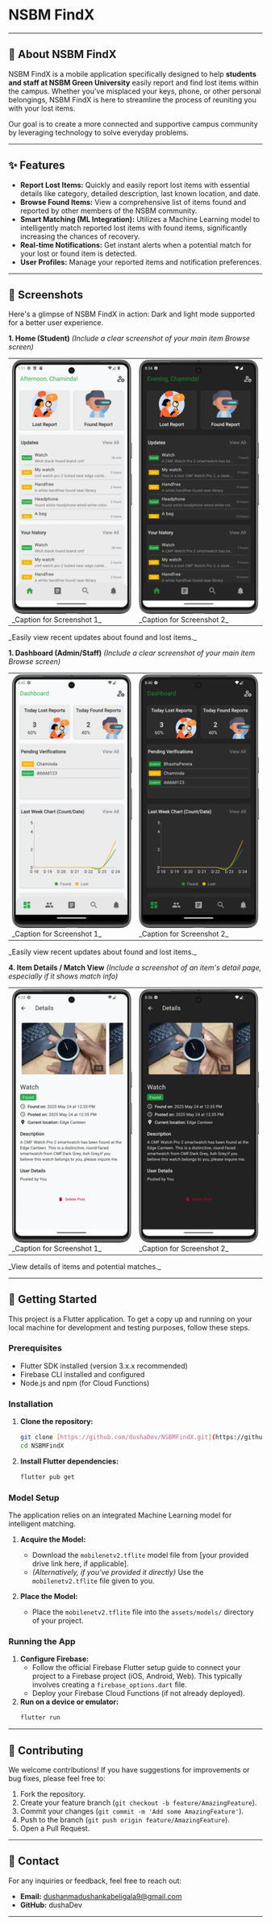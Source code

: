 # NSBM FindX

---

## 🎯 About NSBM FindX

NSBM FindX is a mobile application specifically designed to help **students and staff at NSBM Green University** easily report and find lost items within the campus. Whether you've misplaced your keys, phone, or other personal belongings, NSBM FindX is here to streamline the process of reuniting you with your lost items.

Our goal is to create a more connected and supportive campus community by leveraging technology to solve everyday problems.

---

## ✨ Features

* **Report Lost Items:** Quickly and easily report lost items with essential details like category, detailed description, last known location, and date.
* **Browse Found Items:** View a comprehensive list of items found and reported by other members of the NSBM community.
* **Smart Matching (ML Integration):** Utilizes a Machine Learning model to intelligently match reported lost items with found items, significantly increasing the chances of recovery.
* **Real-time Notifications:** Get instant alerts when a potential match for your lost or found item is detected.
* **User Profiles:** Manage your reported items and notification preferences.

---

## 📸 Screenshots

Here's a glimpse of NSBM FindX in action:
Dark and light mode supported for a better user experience.

**1. Home (Student)**
*(Include a clear screenshot of your main item Browse screen)*
<table>
  <tr>
    <td>
      <img src="screenshots/light/home.png" width="250">
      <br>
      _Caption for Screenshot 1_
    </td>
    <td>
      <img src="screenshots/dark/home.png" width="250">
      <br>
      _Caption for Screenshot 2_
    </td>
  </tr>
</table>
_Easily view recent updates about found and lost items._


**1. Dashboard (Admin/Staff)**
*(Include a clear screenshot of your main item Browse screen)*
<table>
  <tr>
    <td>
      <img src="screenshots/light/dashboard.png" width="250">
      <br>
      _Caption for Screenshot 1_
    </td>
    <td>
      <img src="screenshots/dark/dashboard.png" width="250">
      <br>
      _Caption for Screenshot 2_
    </td>
  </tr>
</table>
_Easily view recent updates about found and lost items._

**4. Item Details / Match View**
*(Include a screenshot of an item's detail page, especially if it shows match info)*
<table>
  <tr>
    <td>
      <img src="screenshots/light/details.png" width="250">
      <br>
      _Caption for Screenshot 1_
    </td>
    <td>
      <img src="screenshots/dark/post_details.png" width="250">
      <br>
      _Caption for Screenshot 2_
    </td>
  </tr>
</table>
_View details of items and potential matches._

---

## 🚀 Getting Started

This project is a Flutter application. To get a copy up and running on your local machine for development and testing purposes, follow these steps.

### Prerequisites

* Flutter SDK installed (version 3.x.x recommended)
* Firebase CLI installed and configured
* Node.js and npm (for Cloud Functions)

### Installation

1.  **Clone the repository:**
    ```bash
    git clone [https://github.com/dushaDev/NSBMFindX.git](https://github.com/dushaDev/NSBMFindX.git)
    cd NSBMFindX
    ```

2.  **Install Flutter dependencies:**
    ```bash
    flutter pub get
    ```

### Model Setup

The application relies on an integrated Machine Learning model for intelligent matching.

1.  **Acquire the Model:**
    * Download the `mobilenetv2.tflite` model file from [your provided drive link here, if applicable].
    * *(Alternatively, if you've provided it directly)* Use the `mobilenetv2.tflite` file given to you.

2.  **Place the Model:**
    * Place the `mobilenetv2.tflite` file into the `assets/models/` directory of your project.

### Running the App

1.  **Configure Firebase:**
    * Follow the official Firebase Flutter setup guide to connect your project to a Firebase project (iOS, Android, Web). This typically involves creating a `firebase_options.dart` file.
    * Deploy your Firebase Cloud Functions (if not already deployed).
2.  **Run on a device or emulator:**
    ```bash
    flutter run
    ```

---

## 🤝 Contributing

We welcome contributions! If you have suggestions for improvements or bug fixes, please feel free to:

1.  Fork the repository.
2.  Create your feature branch (`git checkout -b feature/AmazingFeature`).
3.  Commit your changes (`git commit -m 'Add some AmazingFeature'`).
4.  Push to the branch (`git push origin feature/AmazingFeature`).
5.  Open a Pull Request.

---

## 📧 Contact

For any inquiries or feedback, feel free to reach out:

* **Email:** dushanmadushankabeligala9@gmail.com
* **GitHub:** dushaDev

---